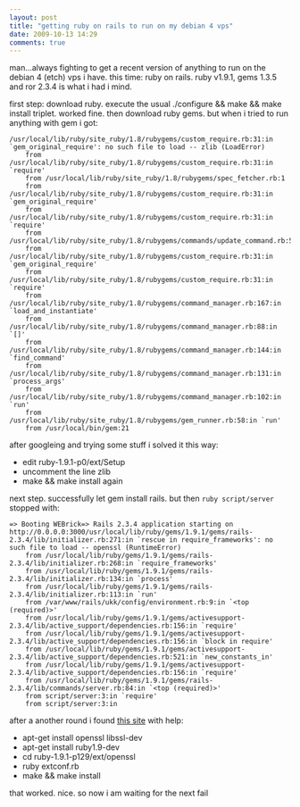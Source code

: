 ```yaml
---
layout: post
title: "getting ruby on rails to run on my debian 4 vps"
date: 2009-10-13 14:29
comments: true
---
```


man...always fighting to get a recent version of anything to run on the debian 4 (etch) vps i have. this time: ruby on rails. ruby v1.9.1, gems 1.3.5 and ror 2.3.4 is what i had i mind. 

first step: download ruby. execute the usual ./configure && make && make install triplet. worked fine. then download ruby gems. but when i tried to run anything with gem i got:

``` 
/usr/local/lib/ruby/site_ruby/1.8/rubygems/custom_require.rb:31:in `gem_original_require': no such file to load -- zlib (LoadError)
	from /usr/local/lib/ruby/site_ruby/1.8/rubygems/custom_require.rb:31:in `require'
	from /usr/local/lib/ruby/site_ruby/1.8/rubygems/spec_fetcher.rb:1
	from /usr/local/lib/ruby/site_ruby/1.8/rubygems/custom_require.rb:31:in `gem_original_require'
	from /usr/local/lib/ruby/site_ruby/1.8/rubygems/custom_require.rb:31:in `require'
	from /usr/local/lib/ruby/site_ruby/1.8/rubygems/commands/update_command.rb:5
	from /usr/local/lib/ruby/site_ruby/1.8/rubygems/custom_require.rb:31:in `gem_original_require'
	from /usr/local/lib/ruby/site_ruby/1.8/rubygems/custom_require.rb:31:in `require'
	from /usr/local/lib/ruby/site_ruby/1.8/rubygems/command_manager.rb:167:in `load_and_instantiate'
	from /usr/local/lib/ruby/site_ruby/1.8/rubygems/command_manager.rb:88:in `[]'
	from /usr/local/lib/ruby/site_ruby/1.8/rubygems/command_manager.rb:144:in `find_command'
	from /usr/local/lib/ruby/site_ruby/1.8/rubygems/command_manager.rb:131:in `process_args'
	from /usr/local/lib/ruby/site_ruby/1.8/rubygems/command_manager.rb:102:in `run'
	from /usr/local/lib/ruby/site_ruby/1.8/rubygems/gem_runner.rb:58:in `run'
	from /usr/local/bin/gem:21
```

after googleing and trying some stuff i solved it this way:
- edit ruby-1.9.1-p0/ext/Setup
- uncomment the line zlib
- make && make install again

next step. successfully let gem install rails. but then ``ruby script/server`` stopped with:

```
=> Booting WEBrick=> Rails 2.3.4 application starting on http://0.0.0.0:3000/usr/local/lib/ruby/gems/1.9.1/gems/rails-2.3.4/lib/initializer.rb:271:in `rescue in require_frameworks': no such file to load -- openssl (RuntimeError)
	from /usr/local/lib/ruby/gems/1.9.1/gems/rails-2.3.4/lib/initializer.rb:268:in `require_frameworks'
	from /usr/local/lib/ruby/gems/1.9.1/gems/rails-2.3.4/lib/initializer.rb:134:in `process'
	from /usr/local/lib/ruby/gems/1.9.1/gems/rails-2.3.4/lib/initializer.rb:113:in `run'
	from /var/www/rails/ukk/config/environment.rb:9:in `<top (required)>'
	from /usr/local/lib/ruby/gems/1.9.1/gems/activesupport-2.3.4/lib/active_support/dependencies.rb:156:in `require'
	from /usr/local/lib/ruby/gems/1.9.1/gems/activesupport-2.3.4/lib/active_support/dependencies.rb:156:in `block in require'
	from /usr/local/lib/ruby/gems/1.9.1/gems/activesupport-2.3.4/lib/active_support/dependencies.rb:521:in `new_constants_in'
	from /usr/local/lib/ruby/gems/1.9.1/gems/activesupport-2.3.4/lib/active_support/dependencies.rb:156:in `require'
	from /usr/local/lib/ruby/gems/1.9.1/gems/rails-2.3.4/lib/commands/server.rb:84:in `<top (required)>'
	from script/server:3:in `require'
	from script/server:3:in 
```

after a another round i found [this site](http://linuxnuggetz.blogspot.com/2009/06/ruby-on-rail-on-ubuntu.html) with help:
- apt-get install openssl libssl-dev
- apt-get install ruby1.9-dev
- cd ruby-1.9.1-p129/ext/openssl
- ruby extconf.rb
- make && make install

that worked. nice. so now i am waiting for the next fail
 